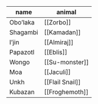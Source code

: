 |name | animal|
|---|---|
|Obo’laka|[[Zorbo]]|
|Shagambi|[[Kamadan]]|
| I’jin|[[Almiraj]] |
|Papazotl|[[Eblis]]|
|Wongo|[[Su-monster]] |
|Moa|[[Jaculi]]|
|Unkh|[[Flail Snail]]|
|Kubazan|[[Froghemoth]]|